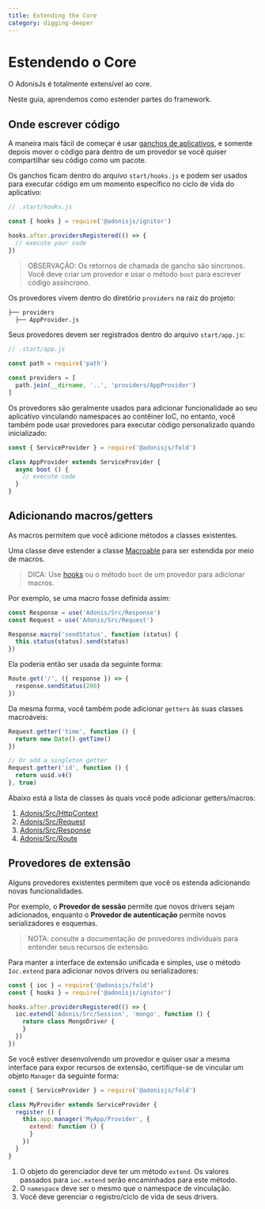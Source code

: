 ```yaml
---
title: Extending the Core
category: digging-deeper
---
```


# Estendendo o Core

O AdonisJs é totalmente extensível ao core.

Neste guia, aprendemos como estender partes do framework.

## Onde escrever código
A maneira mais fácil de começar é usar [ganchos de aplicativos](/original/markdown/02-Concept/05-ignitor.md#hooks), e somente depois mover o código para dentro de um provedor se você quiser compartilhar seu código como um pacote.

Os ganchos ficam dentro do arquivo `start/hooks.js` e podem ser usados ​​para executar código em um momento específico no ciclo de vida do aplicativo:

```js
// .start/hooks.js

const { hooks } = require('@adonisjs/ignitor')

hooks.after.providersRegistered(() => {
  // execute your code
})
```

> OBSERVAÇÃO: Os retornos de chamada de gancho são síncronos. Você deve criar um provedor e usar o método `boot` para escrever código assíncrono.

Os provedores vivem dentro do diretório `providers` na raiz do projeto:

```bash
├── providers
  ├── AppProvider.js
```

Seus provedores devem ser registrados dentro do arquivo `start/app.js`:

```js
// .start/app.js

const path = require('path')

const providers = [
  path.join(__dirname, '..', 'providers/AppProvider')
]
```

Os provedores são geralmente usados ​​para adicionar funcionalidade ao seu aplicativo vinculando namespaces ao contêiner IoC, no entanto, você também pode usar provedores para executar código personalizado quando inicializado:

```js
const { ServiceProvider } = require('@adonisjs/fold')

class AppProvider extends ServiceProvider {
  async boot () {
    // execute code
  }
}
```

## Adicionando macros/getters
As macros permitem que você adicione métodos a classes existentes.

Uma classe deve estender a classe [Macroable](https://www.npmjs.com/package/macroable) para ser estendida por meio de macros.

> DICA: Use [hooks](/original/markdown/02-Concept/05-ignitor.md#hooks) ou o método `boot` de um provedor para adicionar macros.

Por exemplo, se uma macro fosse definida assim:

```js
const Response = use('Adonis/Src/Response')
const Request = use('Adonis/Src/Request')

Response.macro('sendStatus', function (status) {
  this.status(status).send(status)
})
```

Ela poderia então ser usada da seguinte forma:

```js
Route.get('/', ({ response }) => {
  response.sendStatus(200)
})
```

Da mesma forma, você também pode adicionar `getters` às suas classes macroáveis:

```js
Request.getter('time', function () {
  return new Date().getTime()
})

// Or add a singleton getter
Request.getter('id', function () {
  return uuid.v4()
}, true)
```

Abaixo está a lista de classes às quais você pode adicionar getters/macros:

1. [Adonis/Src/HttpContext](https://github.com/adonisjs/adonis-framework/blob/develop/src/Context/index.js)
2. [Adonis/Src/Request](https://github.com/adonisjs/adonis-framework/blob/develop/src/Request/index.js)
3. [Adonis/Src/Response](https://github.com/adonisjs/adonis-framework/blob/develop/src/Response/index.js)
4. [Adonis/Src/Route](https://github.com/adonisjs/adonis-framework/blob/develop/src/Route/index.js)

## Provedores de extensão
Alguns provedores existentes permitem que você os estenda adicionando novas funcionalidades.

Por exemplo, o **Provedor de sessão** permite que novos drivers sejam adicionados, enquanto o **Provedor de autenticação** permite novos serializadores e esquemas.

> NOTA: consulte a documentação de provedores individuais para entender seus recursos de extensão.

Para manter a interface de extensão unificada e simples, use o método `Ioc.extend` para adicionar novos drivers ou serializadores:

```js
const { ioc } = require('@adonisjs/fold')
const { hooks } = require('@adonisjs/ignitor')

hooks.after.providersRegistered(() => {
  ioc.extend('Adonis/Src/Session', 'mongo', function () {
    return class MongoDriver {
    }
  })
})
```

Se você estiver desenvolvendo um provedor e quiser usar a mesma interface para expor recursos de extensão, certifique-se de vincular um objeto `Manager` da seguinte forma:

```js
const { ServiceProvider } = require('@adonisjs/fold')

class MyProvider extends ServiceProvider {
  register () {
    this.app.manager('MyApp/Provider', {
      extend: function () {
      }
    })
  }
}
```

1. O objeto do gerenciador deve ter um método `extend`. Os valores passados ​​para `ioc.extend` serão encaminhados para este método.
2. O `namespace` deve ser o mesmo que o namespace de vinculação.
3. Você deve gerenciar o registro/ciclo de vida de seus drivers.
